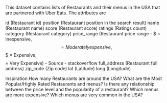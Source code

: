 This dataset contains lists of Restaurants and their menus in the USA that are partnered with Uber Eats.
The attributes are 

id (Restaurant id)
position (Restaurant position in the search result)
name (Restaurant name)
score (Restaurant score)
ratings (Ratings count)
category (Restaurant category)
price_range (Restaurant price range - $ = Inexpensive, $$ = Moderately expensive, $$$ = Expensive, $$$$ = Very Expensive) - Source - stackoverflow
full_address (Restaurant full address)
zip_code (Zip code)
lat (Latitude)
long (Longitude)

Inspiration
How many Restaurants are around the USA?
What are the Most Popular/Highly Rated Restaurants and menus?
Is there any relationship between the price level and the popularity of a restaurant?
Which menus are more expensive?
Which menus are very common in the USA?
